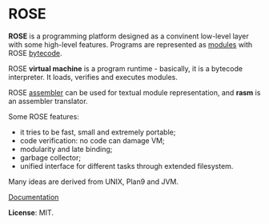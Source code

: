 ROSE
====

**ROSE** is a programming platform designed as a convinent low-level layer with some high-level features. Programs are represented as [modules](doc/module.md) with ROSE [bytecode](doc/instr.md).

ROSE **virtual machine** is a program runtime - basically, it is a bytecode interpreter. It loads, verifies and executes modules.

ROSE [assembler](doc/rasm.md) can be used for textual module representation, and **rasm** is an assembler translator.

Some ROSE features:
* it tries to be fast, small and extremely portable;
* code verification: no code can damage VM;
* modularity and late binding;
* garbage collector;
* unified interface for different tasks through extended filesystem.

Many ideas are derived from UNIX, Plan9 and JVM.

[Documentation](doc/index.md)

**License**: MIT.
